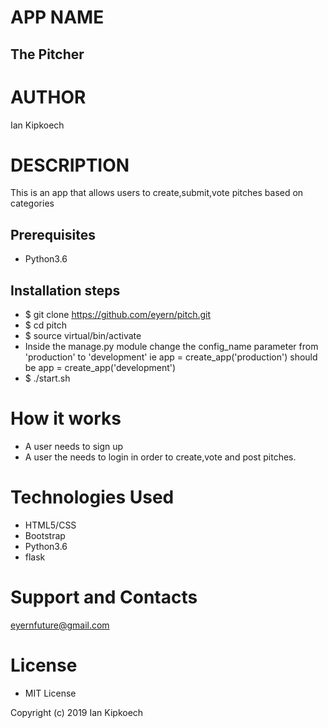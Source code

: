 # APP NAME

## The Pitcher

# AUTHOR

Ian Kipkoech

# DESCRIPTION

This is an app that allows users to create,submit,vote pitches based on categories


## Prerequisites
* Python3.6

## Installation steps 
* $ git clone https://github.com/eyern/pitch.git
* $ cd pitch
* $ source virtual/bin/activate
* Inside the manage.py module change the config_name parameter from 'production' to 'development' ie app = create_app('production') should be app = create_app('development')
* $ ./start.sh 

# How it works

* A user needs to sign up
* A user the needs to login in order to create,vote and post pitches.

# Technologies Used
* HTML5/CSS 
* Bootstrap 
* Python3.6
* flask

# Support and Contacts
eyernfuture@gmail.com


# License

* MIT License

Copyright (c) 2019 Ian Kipkoech
